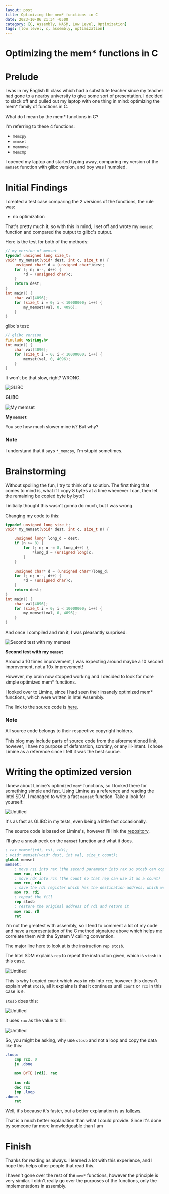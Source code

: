 ```yaml
---
layout: post
title: Optimizing the mem* functions in C
date: 2023-10-06 21:34 -0500
category: [C, Assembly, NASM, Low Level, Optimization]
tags: [low level, c, assembly, optimization]
---
```

# Optimizing the mem* functions in C

# Prelude

I was in my English III class which had a substitute teacher since my teacher had gone to a nearby university to give some sort of presentation. I decided to slack off and pulled out my laptop with one thing in mind: optimizing the mem* family of functions in C.

What do I mean by the mem* functions in C?

I'm referring to these 4 functions:

- `memcpy`
- `memset`
- `memmove`
- `memcmp`

I opened my laptop and started typing away, comparing my version of the `memset` function with glibc version, and boy was I humbled.

# Initial Findings

I created a test case comparing the 2 versions of the functions, the rule was:

- no optimization

That's pretty much it, so with this in mind, I set off and wrote my `memset` function and compared the output to glibc's output.

Here is the test for both of the methods:

```c
// my version of memset
typedef unsigned long size_t;
void* my_memset(void* dest, int c, size_t n) {
    unsigned char* d = (unsigned char*)dest;
    for (; n; n--, d++) {
        *d = (unsigned char)c;
    }
    return dest;
}
int main() {
    char val[4096];
    for (size_t i = 0; i < 10000000; i++) {
        my_memset(val, 0, 4096);
    }
}
```

glibc's test:

```c
// glibc version
#include <string.h>
int main() {
    char val[4096];
    for (size_t i = 0; i < 10000000; i++) {
        memset(val, 0, 4096);
    }
}
```

It won't be that slow, right? WRONG.

![**GLIBC**](/v1696645376/Untitled_ebztwb.png)

**GLIBC**

![**My `memset`**](/v1696645376/Untitled_1_xlryer.png)

**My `memset`**

You see how much slower mine is? But why? 

### Note

I understand that it says `*_memcpy`, I'm stupid sometimes.

# Brainstorming

Without spoiling the fun, I try to think of a solution. The first thing that comes to mind is, what if I copy 8 bytes at a time whenever I can, then let the remaining be copied byte by byte?

I initially thought this wasn't gonna do much, but I was wrong.

Changing my code to this:

```c
typedef unsigned long size_t;
void* my_memset(void* dest, int c, size_t n) {

    unsigned long* long_d = dest;
    if (n >= 8) {
        for (; n; n -= 8, long_d++) {
            *long_d = (unsigned long)c;
        }
    }

    unsigned char* d = (unsigned char*)long_d;
    for (; n; n--, d++) {
        *d = (unsigned char)c;
    }
    return dest;
}
int main() {
    char val[4096];
    for (size_t i = 0; i < 10000000; i++) {
        my_memset(val, 0, 4096);
    }
}
```

And once I compiled and ran it, I was pleasantly surprised:

![**Second test with my `memset`**](/v1696645376/Untitled_2_rjibjl.png)

**Second test with my `memset`**

Around a 10 times improvement, I was expecting around maybe a 10 second improvement, not a 10x improvement!

However, my brain now stopped working and I decided to look for more simple optimized mem* functions.

I looked over to Limine, since I had seen their insanely optimized mem* functions, which were written in Intel Assembly.

The link to the source code is [here](https://github.com/limine-bootloader/limine/blob/v5.x-branch/common/lib/mem.asm_x86_64).

### Note

All source code belongs to their respective copyright holders.

This blog may include parts of source code from the aforementioned link, however, I have no purpose of defamation, scrutiny, or any ill-intent. I chose Limine as a reference since I felt it was the best source.

# Writing the optimized version

I knew about Limine's optimized `mem*` functions, so I looked there for something simple and fast. Using Limine as a reference and reading the Intel SDM, I managed to write a fast `memset` function. Take a look for yourself:

![Untitled](/v1696645376/Untitled_3_yl7pmz.png)

It's as fast as GLIBC in my tests, even being a little fast occasionally.

The source code is based on Limine's, however I'll link the [repository](https://github.com/xyve7/fast_mem).

I'll give a sneak peek on the `memset` function and what it does.

```nasm
; rax memset(rdi, rsi, rdx);
; void* memset(void* dest, int val, size_t count);
global memset
memset:
    ; move rsi into rax (the second parameter into rax so stosb can copy it)
    mov rax, rsi
    ; move rdx into rcx (the count so that rep can use it as a count)
    mov rcx, rdx
    ; save the rdi register which has the destination address, which we will mov into rax later
    mov r8, rdi
    ; repeat the fill
    rep stosb
    ; restore the original address of rdi and return it
    mov rax, r8
    ret
```

I'm not the greatest with assembly, so I tend to comment a lot of my code and have a representation of the C method signature above which helps me correlate them with the System V calling convention.

The major line here to look at is the instruction `rep stosb`.

The Intel SDM explains `rep` to repeat the instruction given, which is `stosb` in this case.

![Untitled](/v1696645376/Untitled_4_trzw75.png)

This is why I copied `count` which was in `rdx` into `rcx`, however this doesn't explain what `stosb`, all it explains is that it continues until `count` or `rcx` in this case is `0`.

`stosb` does this:

![Untitled](/v1696645376/Untitled_5_miq52g.png)

It uses `rax` as the value to fill:

![Untitled](/v1696645376/Untitled_6_lfherm.png)

So, you might be asking, why use `stosb` and not a loop and copy the data like this:

```nasm
.loop:
    cmp rcx, 0
    je .done

    mov BYTE [rdi], rax

    inc rdi
    dec rcx
    jmp .loop
.done:
    ret
```

Well, it's because it's faster, but a better explanation is as [follows](https://stackoverflow.com/questions/33480999/how-can-the-rep-stosb-instruction-execute-faster-than-the-equivalent-loop).

That is a much better explanation than what I could provide. Since it's done by someone far more knowledgeable than I am

# Finish

Thanks for reading as always. I learned a lot with this experience, and I hope this helps other people that read this.

I haven't gone over the rest of the `mem*` functions, however the principle is very similar. I didn't really go over the purposes of the functions, only the implementations in assembly.